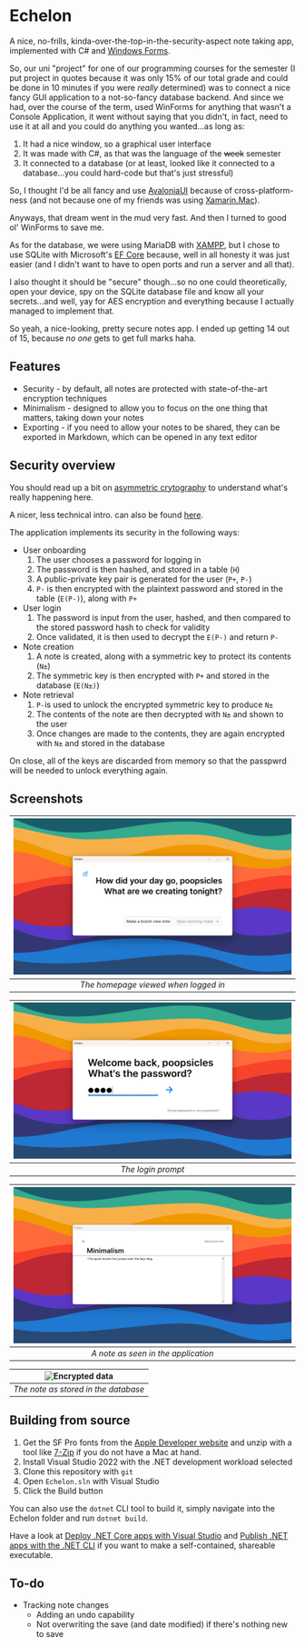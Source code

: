 # Echelon

A nice, no-frills, kinda-over-the-top-in-the-security-aspect note taking app, implemented with C# and [Windows Forms](https://docs.microsoft.com/en-us/dotnet/desktop/winforms/overview/?view=netdesktop-6.0#introduction).

So, our uni "project" for one of our programming courses for the semester (I put project in quotes because it was only 15% of our total grade and could be done in 10 minutes if you were *really* determined) was to connect a nice fancy GUI application to a not-so-fancy database backend. And since we had, over the course of the term, used WinForms for anything that wasn't a Console Application, it went without saying that you didn't, in fact, need to use it at all and you could do anything you wanted...as long as:

1. It had a nice window, so a graphical user interface
2. It was made with C#, as that was the language of the ~~week~~ semester
3. It connected to a database (or at least, looked like it connected to a database...you could hard-code but that's just stressful)

So, I thought I'd be all fancy and use [AvaloniaUI](https://avaloniaui.net/) because of cross-platform-ness (and not because one of my friends was using [Xamarin.Mac](https://visualstudio.microsoft.com/vs/mac/xamarin/)).

Anyways, that dream went in the mud very fast.
And then I turned to good ol' WinForms to save me.

As for the database, we were using MariaDB with [XAMPP](https://www.apachefriends.org/), but I chose to use SQLite with Microsoft's [EF Core](https://docs.microsoft.com/en-us/ef/core/) because, well in all honesty it was just easier (and I didn't want to have to open ports and run a server and all that).

I also thought it should be "secure" though...so no one could theoretically, open your device, spy on the SQLite database file and know all your secrets...and well, yay for AES encryption and everything because I actually managed to implement that.

So yeah, a nice-looking, pretty secure notes app.
I ended up getting 14 out of 15, because *no one* gets to get full marks haha.

## Features

- Security - by default, all notes are protected with state-of-the-art encryption techniques
- Minimalism - designed to allow you to focus on the one thing that matters, taking down your notes
- Exporting - if you need to allow your notes to be shared, they can be exported in Markdown, which can be opened in any text editor

## Security overview

You should read up a bit on [asymmetric crytography](https://en.wikipedia.org/wiki/Public-key_cryptography) to understand what's really happening here.

A nicer, less technical intro. can also be found [here](https://www.techtarget.com/searchsecurity/definition/asymmetric-cryptography).

The application implements its security in the following ways:

- User onboarding
  1. The user chooses a password for logging in
  2. The password is then hashed, and stored in a table (`H`)
  3. A public-private key pair is generated for the user (`P+`, `P-`)
  4. `P-` is then encrypted with the plaintext password and stored in the table (`E(P-)`), along with `P+`
- User login
  1. The password is input from the user, hashed, and then compared to the stored password hash to check for validity
  2. Once validated, it is then used to decrypt the `E(P-)` and return `P-`
- Note creation
  1. A note is created, along with a symmetric key to protect its contents (`N±`)
  2. The symmetric key is then encrypted with `P+` and stored in the database (`E(N±)`)
- Note retrieval
  1. `P-`is used to unlock the encrypted symmetric key to produce `N±`
  2. The contents of the note are then decrypted with `N±` and shown to the user
  3. Once changes are made to the contents, they are again encrypted with `N±` and stored in the database

On close, all of the keys are discarded from memory so that the passpwrd will be needed to unlock everything again.

## Screenshots

| ![Homepage](images/home.png) |
|:--:|
| *The homepage viewed when logged in* |

| ![Logging in](images/login.png) |
|:--:|
| *The login prompt* |

| ![Taking a note](images/note.png) |
|:--:|
| *A note as seen in the application* |

| ![Encrypted data](images/sql.png) |
|:--:|
| *The note as stored in the database* |

## Building from source

1. Get the SF Pro fonts from the [Apple Developer website](https://devimages-cdn.apple.com/design/resources/download/SF-Pro.dmg) and unzip with a tool like [7-Zip](https://www.7-zip.org/download.html) if you do not have a Mac at hand.
2. Install Visual Studio 2022 with the .NET development workload selected
3. Clone this repository with `git`
4. Open `Echelon.sln` with Visual Studio
5. Click the Build button

You can also use the `dotnet` CLI tool to build it, simply navigate into the Echelon folder and run `dotnet build`.

Have a look at [Deploy .NET Core apps with Visual Studio](https://docs.microsoft.com/en-us/dotnet/core/deploying/deploy-with-vs?tabs=vs156) and [Publish .NET apps with the .NET CLI](https://docs.microsoft.com/en-us/dotnet/core/deploying/deploy-with-cli) if you want to make a self-contained, shareable executable.

## To-do

- Tracking note changes
  - Adding an undo capability
  - Not overwriting the save (and date modified) if there's nothing new to save
